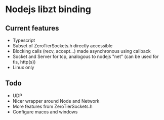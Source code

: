 # Nodejs libzt binding

## Current features
- Typescript
- Subset of ZeroTierSockets.h directly accessible
- Blocking calls (recv, accept...) made asynchronous using callback
- Socket and Server for tcp, analogous to nodejs "net" (can be used for tls, http(s))
- Linux only

## Todo
- UDP
- Nicer wrapper around Node and Network
- More features from ZeroTierSockets.h
- Configure macos and windows
